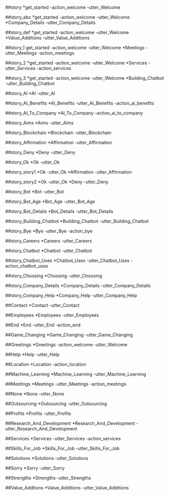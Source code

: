 ##story *get_started -action_welcome -utter_Welcome

##story_abc *get_started -action_welcome -utter_Welcome *Company_Details -utter_Company_Details

##story_def *get_started -action_welcome -utter_Welcome *Value_Additions -utter_Value_Additions

##story_1 get_started -action_welcome -utter_Welcome *Meetings -utter_Meetings -action_meetings

##story_2 *get_started -action_welcome -utter_Welcome *Services -utter_Services -action_services

##story_3 *get_started -action_welcome -utter_Welcome *Building_Chatbot -utter_Building_Chatbot

##story_AI *AI -utter_AI

##story_AI_Benefits *AI_Benefits -utter_AI_Benefits -action_ai_benefits

##story_AI_To_Company *AI_To_Company -action_ai_to_company

##story_Aims *Aims -utter_Aims

##story_Blockchain *Blockchain -utter_Blockchain

##story_Affirmation *Affirmation -utter_Affirmation

##story_Deny *Deny -utter_Deny

##story_Ok *Ok -utter_Ok

##story_story1 *Ok -utter_Ok *Affirmation -utter_Affirmation

##story_story2 *Ok -utter_Ok *Deny -utter_Deny

##story_Bot *Bot -utter_Bot

##story_Bot_Age *Bot_Age -utter_Bot_Age

##story_Bot_Details *Bot_Details -utter_Bot_Details

##story_Building_Chatbot *Building_Chatbot -utter_Building_Chatbot

##story_Bye *Bye -utter_Bye -action_bye

##story_Careers *Careers -utter_Careers

##story_Chatbot *Chatbot -utter_Chatbot

##story_Chatbot_Uses *Chatbot_Uses -utter_Chatbot_Uses -action_chatbot_uses

##story_Choosing *Choosing -utter_Choosing

##story_Company_Details *Company_Details -utter_Company_Details

##story_Company_Help *Company_Help -utter_Company_Help

##Contact *Contact -utter_Contact

##Employees *Employees -utter_Employees

##End *End -utter_End -action_end

##Game_Changing *Game_Changing -utter_Game_Changing

##Greetings *Greetings -action_welcome -utter_Welcome

##Help *Help -utter_Help

##Location *Location -action_location

##Machine_Learning *Machine_Learning -utter_Machine_Learning

##Meetings *Meetings -utter_Meetings -action_meetings

##None *None -utter_None

##Outsourcing *Outsourcing -utter_Outsourcing

##Profits *Profits -utter_Profits

##Research_And_Development *Research_And_Development -utter_Research_And_Development

##Services *Services -utter_Services -action_services

##Skills_For_Job *Skills_For_Job -utter_Skills_For_Job

##Solutions *Solutions -utter_Solutions

##Sorry *Sorry -utter_Sorry

##Strengths *Strengths -utter_Strengths

##Value_Addtions *Value_Additions -utter_Value_Additions
